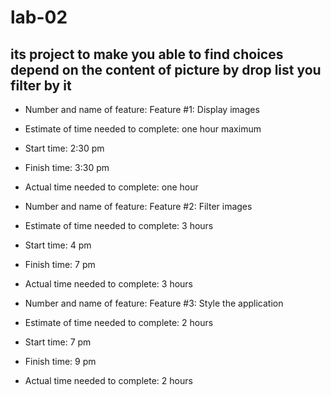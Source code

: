 # lab-02

## its project to make you able to find choices depend on the content of picture by drop list you filter by it

* Number and name of feature:  Feature #1: Display images
* Estimate of time needed to complete: one hour maximum
* Start time: 2:30 pm
* Finish time: 3:30 pm
* Actual time needed to complete: one hour 


* Number and name of feature:  Feature #2: Filter images
* Estimate of time needed to complete: 3 hours 
* Start time: 4 pm
* Finish time: 7 pm
* Actual time needed to complete: 3 hours 



* Number and name of feature:  Feature #3: Style the application
* Estimate of time needed to complete: 2 hours
* Start time: 7 pm
* Finish time: 9 pm
* Actual time needed to complete: 2 hours


